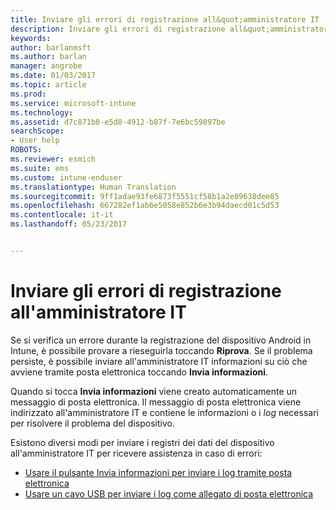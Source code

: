```yaml
---
title: Inviare gli errori di registrazione all&quot;amministratore IT | Documentazione Microsoft
description: Inviare gli errori di registrazione all&quot;amministratore
keywords: 
author: barlanmsft
ms.author: barlan
manager: angrobe
ms.date: 01/03/2017
ms.topic: article
ms.prod: 
ms.service: microsoft-intune
ms.technology: 
ms.assetid: d7c871b8-e5d8-4912-b87f-7e6bc59897be
searchScope:
- User help
ROBOTS: 
ms.reviewer: esmich
ms.suite: ems
ms.custom: intune-enduser
ms.translationtype: Human Translation
ms.sourcegitcommit: 9ff1adae93fe6873f5551cf58b1a2e89638dee85
ms.openlocfilehash: 667282ef1ab6e5058e852b6e3b94daecd01c5d53
ms.contentlocale: it-it
ms.lasthandoff: 05/23/2017


---
```


# <a name="send-enrollment-errors-to-your-it-admin"></a>Inviare gli errori di registrazione all'amministratore IT

Se si verifica un errore durante la registrazione del dispositivo Android in Intune, è possibile provare a rieseguirla toccando **Riprova**. Se il problema persiste, è possibile inviare all'amministratore IT informazioni su ciò che avviene tramite posta elettronica toccando **Invia informazioni**.

Quando si tocca **Invia informazioni** viene creato automaticamente un messaggio di posta elettronica. Il messaggio di posta elettronica viene indirizzato all'amministratore IT e contiene le informazioni o i _log_ necessari per risolvere il problema del dispositivo.

Esistono diversi modi per inviare i registri dei dati del dispositivo all'amministratore IT per ricevere assistenza in caso di errori:

- [Usare il pulsante Invia informazioni per inviare i log tramite posta elettronica](send-logs-to-your-it-admin-by-email-android.md)
- [Usare un cavo USB per inviare i log come allegato di posta elettronica](send-logs-to-your-it-admin-using-cable-android.md)

